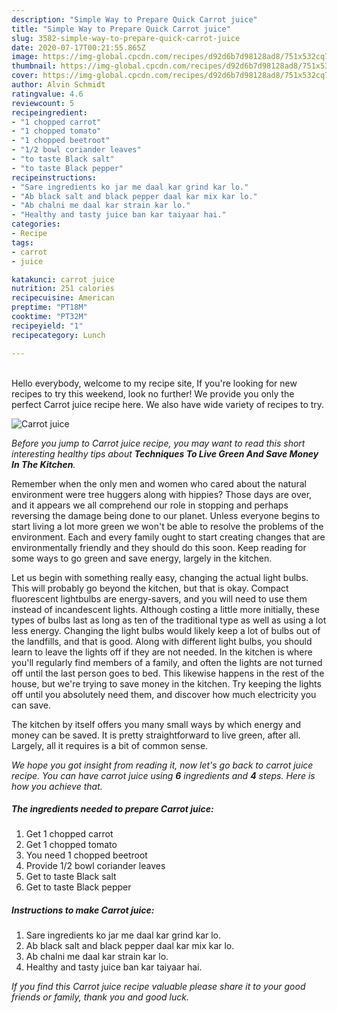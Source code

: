 ```yaml
---
description: "Simple Way to Prepare Quick Carrot juice"
title: "Simple Way to Prepare Quick Carrot juice"
slug: 3582-simple-way-to-prepare-quick-carrot-juice
date: 2020-07-17T00:21:55.865Z
image: https://img-global.cpcdn.com/recipes/d92d6b7d98128ad8/751x532cq70/carrot-juice-recipe-main-photo.jpg
thumbnail: https://img-global.cpcdn.com/recipes/d92d6b7d98128ad8/751x532cq70/carrot-juice-recipe-main-photo.jpg
cover: https://img-global.cpcdn.com/recipes/d92d6b7d98128ad8/751x532cq70/carrot-juice-recipe-main-photo.jpg
author: Alvin Schmidt
ratingvalue: 4.6
reviewcount: 5
recipeingredient:
- "1 chopped carrot"
- "1 chopped tomato"
- "1 chopped beetroot"
- "1/2 bowl coriander leaves"
- "to taste Black salt"
- "to taste Black pepper"
recipeinstructions:
- "Sare ingredients ko jar me daal kar grind kar lo."
- "Ab black salt and black pepper daal kar mix kar lo."
- "Ab chalni me daal kar strain kar lo."
- "Healthy and tasty juice ban kar taiyaar hai."
categories:
- Recipe
tags:
- carrot
- juice

katakunci: carrot juice 
nutrition: 251 calories
recipecuisine: American
preptime: "PT18M"
cooktime: "PT32M"
recipeyield: "1"
recipecategory: Lunch

---
```

<br>
Hello everybody, welcome to my recipe site, If you're looking for new recipes to try this weekend, look no further! We provide you only the perfect Carrot juice recipe here. We also have wide variety of recipes to try.
<br>


![Carrot juice](https://img-global.cpcdn.com/recipes/d92d6b7d98128ad8/751x532cq70/carrot-juice-recipe-main-photo.jpg)

<i>Before you jump to Carrot juice recipe, you may want to read this short interesting healthy tips about 
<strong>Techniques To Live Green And Save Money In The Kitchen</strong>.</i>
</br>

Remember when the only men and women who cared about the natural environment were tree huggers along with hippies? Those days are over, and it appears we all comprehend our role in stopping and perhaps reversing the damage being done to our planet. Unless everyone begins to start living a lot more green we won't be able to resolve the problems of the environment. Each and every family ought to start creating changes that are environmentally friendly and they should do this soon. Keep reading for some ways to go green and save energy, largely in the kitchen.

Let us begin with something really easy, changing the actual light bulbs. This will probably go beyond the kitchen, but that is okay. Compact fluorescent lightbulbs are energy-savers, and you will need to use them instead of incandescent lights. Although costing a little more initially, these types of bulbs last as long as ten of the traditional type as well as using a lot less energy. Changing the light bulbs would likely keep a lot of bulbs out of the landfills, and that is good. Along with different light bulbs, you should learn to leave the lights off if they are not needed. In the kitchen is where you'll regularly find members of a family, and often the lights are not turned off until the last person goes to bed. This likewise happens in the rest of the house, but we're trying to save money in the kitchen. Try keeping the lights off until you absolutely need them, and discover how much electricity you can save.

The kitchen by itself offers you many small ways by which energy and money can be saved. It is pretty straightforward to live green, after all. Largely, all it requires is a bit of common sense.


<i>We hope you got insight from reading it, now let's go back to carrot juice recipe. You can have carrot juice using <strong>6</strong> ingredients and <strong>4</strong> steps. Here is how you achieve that.
</i>

##### The ingredients needed to prepare Carrot juice:

1. Get 1 chopped carrot
1. Get 1 chopped tomato
1. You need 1 chopped beetroot
1. Provide 1/2 bowl coriander leaves
1. Get to taste Black salt
1. Get to taste Black pepper


##### Instructions to make Carrot juice:

1. Sare ingredients ko jar me daal kar grind kar lo.
1. Ab black salt and black pepper daal kar mix kar lo.
1. Ab chalni me daal kar strain kar lo.
1. Healthy and tasty juice ban kar taiyaar hai.


<i>If you find this Carrot juice recipe valuable please share it to your good friends or family, thank you and good luck.</i>
